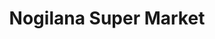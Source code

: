 ---
title: "Nogilana Super Market"
url: /whittlesea-eastern-cape/nogilana-super-market/
shop: supermarket
---